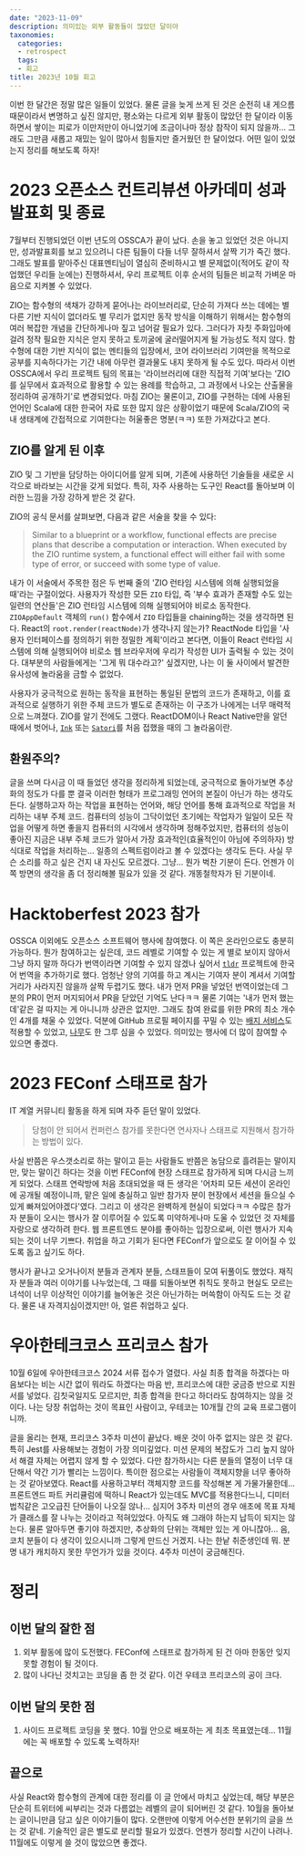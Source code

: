 ```yaml
---
date: "2023-11-09"
description: 의미있는 외부 활동들이 많았던 달이야
taxonomies:
  categories:
  - retrospect
  tags:
  - 회고
title: 2023년 10월 회고
---
```


이번 한 달간은 정말 많은 일들이 있었다. 물론 글을 늦게 쓰게 된 것은 순전히 내 게으름때문이라서 변명하고 싶진 않지만, 평소와는 다르게 외부 활동이 많았던 한 달이라 이동하면서 쌓이는 피로가 이만저만이 아니었기에 조금이나마 정상 참작이 되지 않을까... 그래도 그만큼 새롭고 재밌는 일이 많아서 힘들지만 즐거웠던 한 달이었다. 어떤 일이 있었는지 정리를 해보도록 하자!
<!-- more -->

# 2023 오픈소스 컨트리뷰션 아카데미 성과발표회 및 종료
7월부터 진행되었던 이번 년도의 OSSCA가 끝이 났다. 손을 놓고 있었던 것은 아니지만, 성과발표회를 보고 있으려니 다른 팀들이 다들 너무 잘하셔서 살짝 기가 죽긴 했다. 그래도 발표를 맡아주신 대표멘티님이 열심히 준비하시고 별 문제없이(적어도 같이 작업했던 우리들 눈에는) 진행하셔서, 우리 프로젝트 이후 순서의 팀들은 비교적 가벼운 마음으로 지켜볼 수 있었다.

ZIO는 함수형의 색채가 강하게 묻어나는 라이브러리로, 단순히 가져다 쓰는 데에는 별다른 기반 지식이 없더라도 별 무리가 없지만 동작 방식을 이해하기 위해서는 함수형의 여러 복잡한 개념을 간단하게나마 짚고 넘어갈 필요가 있다. 그러다가 자칫 주화입마에 걸려 정작 필요한 지식은 얻지 못하고 토끼굴에 굴러떨어지게 될 가능성도 적지 않다. 함수형에 대한 기반 지식이 없는 멘티들의 입장에서, 코어 라이브러리 기여만을 목적으로 공부를 지속하다가는 기간 내에 아무런 결과물도 내지 못하게 될 수도 있다. 따라서 이번 OSSCA에서 우리 프로젝트 팀의 목표는 '라이브러리에 대한 직접적 기여'보다는 'ZIO를 실무에서 효과적으로 활용할 수 있는 용례를 학습하고, 그 과정에서 나오는 산출물을 정리하여 공개하기'로 변경되었다. 마침 ZIO는 물론이고, ZIO를 구현하는 데에 사용된 언어인 Scala에 대한 한국어 자료 또한 많지 않은 상황이었기 때문에 Scala/ZIO의 국내 생태계에 간접적으로 기여한다는 허울좋은 명분(ㅋㅋ) 또한 가져갔다고 본다.

## ZIO를 알게 된 이후
ZIO 및 그 기반을 담당하는 아이디어를 알게 되며, 기존에 사용하던 기술들을 새로운 시각으로 바라보는 시간을 갖게 되었다. 특히, 자주 사용하는 도구인 React를 돌아보며 이러한 느낌을 가장 강하게 받은 것 같다.

ZIO의 공식 문서를 살펴보면, 다음과 같은 서술을 찾을 수 있다:

> Similar to a blueprint or a workflow, functional effects are precise plans that describe a computation or interaction.
> When executed by the ZIO runtime system, a functional effect will either fail with some type of error, or succeed with some type of value.

내가 이 서술에서 주목한 점은 두 번째 줄의 'ZIO 런타임 시스템에 의해 실행되었을 때'라는 구절이었다. 사용자가 작성한 모든 `ZIO` 타입, 즉 '부수 효과가 존재할 수도 있는 일련의 연산들'은 ZIO 런타임 시스템에 의해 실행되어야 비로소 동작한다. `ZIOAppDefault` 객체의 `run()` 함수에서 `ZIO` 타입들을 chaining하는 것을 생각하면 된다. React의 `root.render(reactNode)`가 생각나지 않는가? ReactNode 타입을 '사용자 인터페이스를 정의하기 위한 정밀한 계획'이라고 본다면, 이들이 React 런타임 시스템에 의해 실행되어야 비로소 웹 브라우저에 우리가 작성한 UI가 출력될 수 있는 것이다. 대부분의 사람들에게는 '그게 뭐 대수라고?' 싶겠지만, 나는 이 둘 사이에서 발견한 유사성에 놀라움을 금할 수 없었다.

사용자가 궁극적으로 원하는 동작을 표현하는 통일된 문법의 코드가 존재하고, 이를 효과적으로 실행하기 위한 주체 코드가 별도로 존재하는 이 구조가 나에게는 너무 매력적으로 느껴졌다. ZIO를 알기 전에도 그랬다. ReactDOM이나 React Native만을 알던 때에서 벗어나, [`Ink`](https://github.com/vadimdemedes/ink) 또는 [`Satori`](https://github.com/vercel/satori)를 처음 접했을 때의 그 놀라움이란.

## 환원주의?
글을 쓰며 다시금 이 때 들었던 생각을 정리하게 되었는데, 궁극적으로 돌아가보면 추상화의 정도가 다를 뿐 결국 이러한 형태가 프로그래밍 언어의 본질이 아닌가 하는 생각도 든다. 실행하고자 하는 작업을 표현하는 언어와, 해당 언어를 통해 효과적으로 작업을 처리하는 내부 주체 코드. 컴퓨터의 성능이 그닥이었던 초기에는 작업자가 일일이 모든 작업을 어떻게 하면 좋을지 컴퓨터의 시각에서 생각하며 정해주었지만, 컴퓨터의 성능이 좋아진 지금은 내부 주체 코드가 알아서 가장 효과적인(효율적인이 아님에 주의하자) 방식대로 작업을 처리하는... 일종의 스펙트럼이라고 볼 수 있겠다는 생각도 든다. 사실 무슨 소리를 하고 싶은 건지 내 자신도 모르겠다. 그냥... 뭔가 벅찬 기분이 든다. 언젠가 이 쪽 방면의 생각을 좀 더 정리해볼 필요가 있을 것 같다. 개똥철학자가 된 기분이네.

# Hacktoberfest 2023 참가
OSSCA 이외에도 오픈소스 소프트웨어 행사에 참여했다. 이 쪽은 온라인으로도 충분히 가능하다. 뭔가 참여하고는 싶은데, 코드 레벨로 기여할 수 있는 게 별로 보이지 않아서 그냥 하지 말까 하다가 번역이라면 기여할 수 있지 않겠나 싶어서 [`tldr`](https://github.com/tldr-pages/tldr) 프로젝트에 한국어 번역을 추가하기로 했다. 엄청난 양의 기여를 하고 계시는 기여자 분이 계셔서 기여할 거리가 사라지진 않을까 살짝 두렵기도 했다. 내가 먼저 PR을 넣었던 번역이었는데 그 분의 PR이 먼저 머지되어서 PR을 닫았던 기억도 난다ㅋㅋ 물론 기여는 '내가 먼저 했는데'같은 걸 따지는 게 아니니까 상관은 없지만. 그래도 참여 완료를 위한 PR의 최소 개수인 4개를 채울 수 있었다. 덕분에 GitHub 프로필 페이지를 꾸밀 수 있는 [배지 서비스](https://www.holopin.io/@hatchling13#)도 적용할 수 있었고, [나무](https://tree-nation.com/certificate/653b583e3a9bf)도 한 그루 심을 수 있었다. 의미있는 행사에 더 많이 참여할 수 있으면 좋겠다.

# 2023 FEConf 스태프로 참가
IT 계열 커뮤니티 활동을 하게 되며 자주 듣던 말이 있었다.

> 당첨이 안 되어서 컨퍼런스 참가를 못한다면 연사자나 스태프로 지원해서 참가하는 방법이 있다.

사실 반쯤은 우스갯소리로 하는 말이고 듣는 사람들도 반쯤은 농담으로 흘려듣는 말이지만, 맞는 말이긴 하다는 것을 이번 FEConf에 현장 스태프로 참가하게 되며 다시금 느끼게 되었다. 스태프 연락방에 처음 초대되었을 때 든 생각은 '어차피 모든 세션이 온라인에 공개될 예정이니까, 맡은 일에 충실하고 일반 참가자 분이 현장에서 세션을 들으실 수 있게 빠져있어야겠다'였다. 그리고 이 생각은 완벽하게 현실이 되었다ㅋㅋ 수많은 참가자 분들이 오시는 행사가 잘 이루어질 수 있도록 미약하게나마 도울 수 있었던 것 자체를 자랑으로 생각하려 한다. 웹 프론트엔드 분야를 좋아하는 입장으로써, 이런 행사가 지속되는 것이 너무 기쁘다. 취업을 하고 기회가 된다면 FEConf가 앞으로도 잘 이어질 수 있도록 돕고 싶기도 하다.

행사가 끝나고 오거나이저 분들과 관계자 분들, 스태프들이 모여 뒤풀이도 했었다. 재직자 분들과 여러 이야기를 나누었는데, 그 때를 되돌아보면 취직도 못하고 현실도 모르는 녀석이 너무 이상적인 이야기를 늘어놓은 것은 아닌가하는 머쓱함이 아직도 드는 것 같다. 물론 내 자격지심이겠지만! 아, 얼른 취업하고 싶다.

# 우아한테크코스 프리코스 참가
10월 6일에 우아한테크코스 2024 서류 접수가 열렸다. 사실 최종 합격을 하겠다는 마음보다는 비는 시간 없이 뭐라도 하겠다는 마음 반, 프리코스에 대한 궁금증 반으로 지원서를 넣었다. 김칫국일지도 모르지만, 최종 합격을 한다고 하더라도 참여하지는 않을 것이다. 나는 당장 취업하는 것이 목표인 사람이고, 우테코는 10개월 간의 교육 프로그램이니까.

글을 올리는 현재, 프리코스 3주차 미션이 끝났다. 배운 것이 아주 없지는 않은 것 같다. 특히 Jest를 사용해보는 경험이 가장 의미깊었다. 미션 문제의 복잡도가 그리 높지 않아서 해결 자체는 어렵지 않게 할 수 있었다. 다만 참가하시는 다른 분들의 열정이 너무 대단해서 약간 기가 빨리는 느낌이다. 특이한 점으로는 사람들이 객체지향을 너무 좋아하는 것 같아보였다. React를 사용하고부터 객체지향 코드를 작성해본 게 가물가물한데... 프론트엔드 파트 커리큘럼에 떡하니 React가 있는데도 MVC를 적용한다느니, 디미터 법칙같은 고오급진 단어들이 나오질 않나... 심지어 3주차 미션의 경우 애초에 목표 자체가 클래스를 잘 나누는 것이라고 적혀있었다. 아직도 왜 그래야 하는지 납득이 되지는 않는다. 물론 알아두면 좋기야 하겠지만, 추상화의 단위는 객체만 있는 게 아니잖아... 음, 코치 분들이 다 생각이 있으시니까 그렇게 만드신 거겠지. 나는 한낱 취준생인데 뭐. 분명 내가 캐치하지 못한 무언가가 있을 것이다. 4주차 미션이 궁금해진다.

# 정리

## 이번 달의 잘한 점
1. 외부 활동에 많이 도전했다. FEConf에 스태프로 참가하게 된 건 아마 한동안 잊지 못할 경험이 될 것이다.
2. 많이 나다닌 것치고는 코딩을 좀 한 것 같다. 이건 우테코 프리코스의 공이 크다.

## 이번 달의 못한 점
1. 사이드 프로젝트 코딩을 못 했다. 10월 안으로 배포하는 게 최초 목표였는데... 11월에는 꼭 배포할 수 있도록 노력하자!

## 끝으로
사실 React와 함수형의 관계에 대한 정리를 이 글 안에서 마치고 싶었는데, 해당 부분은 단순히 트위터에 씨부리는 것과 다름없는 레벨의 글이 되어버린 것 같다. 10월을 돌아보는 글이니만큼 담고 싶은 이야기들이 많다. 오랜만에 이렇게 어수선한 분위기의 글을 쓰는 것 같네. 기술적인 글은 별도로 분리할 필요가 있겠다. 언젠가 정리할 시간이 나려나. 11월에도 이렇게 쓸 것이 많았으면 좋겠다.
